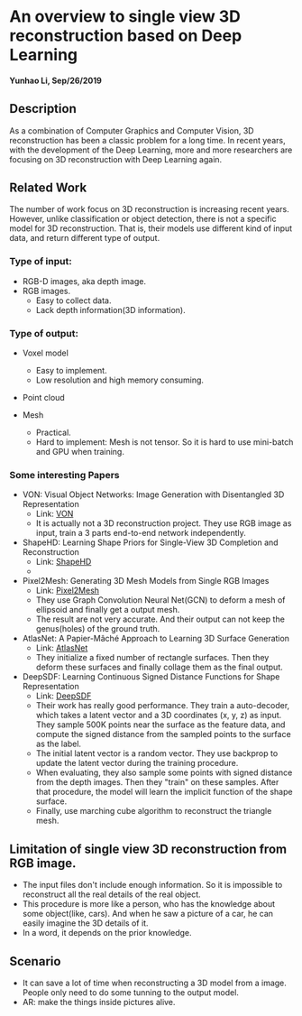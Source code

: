 # An overview to single view 3D reconstruction based on Deep Learning

#### Yunhao Li, Sep/26/2019

## Description

As a combination of Computer Graphics and Computer Vision, 3D reconstruction has been a classic problem for a long time. In recent years, with the development of the Deep Learning, more and more researchers are focusing on 3D reconstruction with Deep Learning again. 

## Related Work

The number of work focus on 3D reconstruction is increasing recent years. However, unlike classification or object detection, there is not a specific model for 3D reconstruction. That is, their models use different kind of input data, and return different type of output.

### Type of input: 

+ RGB-D images, aka depth image.
+ RGB images.
  + Easy to collect data.
  + Lack depth information(3D information).

### Type of output:

+ Voxel model
  + Easy to implement.
  + Low resolution and high memory consuming.

+ Point cloud
+ Mesh
  + Practical.
  + Hard to implement: Mesh is not tensor. So it is hard to use mini-batch and GPU when training.

### Some interesting Papers

+ VON: Visual Object Networks: Image Generation with Disentangled 3D Representation
  + Link: [VON](https://arxiv.org/abs/1812.02725)
  + It is actually not a 3D reconstruction project. They use RGB image as input, train a 3 parts end-to-end network independently.
+ ShapeHD: Learning Shape Priors for Single-View 3D Completion and Reconstruction
  + Link: [ShapeHD](https://link.zhihu.com/?target=https%3A//arxiv.org/pdf/1809.05068v1.pdf)
  + 
+ Pixel2Mesh: Generating 3D Mesh Models from Single RGB Images
  + Link: [Pixel2Mesh](https://arxiv.org/abs/1804.01654)
  + They use Graph Convolution Neural Net(GCN) to deform a mesh of ellipsoid and finally get a output mesh.
  + The result are not very accurate. And their output can not keep the genus(holes) of the ground truth.
+ AtlasNet: A Papier-Mâché Approach to Learning 3D Surface Generation
  +  Link: [AtlasNet](https://arxiv.org/abs/1802.05384)
  + They initialize a fixed number of rectangle surfaces. Then they deform these surfaces and finally collage them as the final output.
+ DeepSDF: Learning Continuous Signed Distance Functions for Shape Representation
  + Link: [DeepSDF](https://arxiv.org/abs/1901.05103)
  + Their work has really good performance. They train a auto-decoder, which takes a latent vector and a 3D coordinates (x, y, z) as input. They sample  500K points near the surface as the feature data, and compute the signed distance from the sampled points to the surface as the label.
  + The initial latent vector is a random vector. They use backprop to update the latent vector during the training procedure.
  + When evaluating, they also sample some points with signed distance from the depth images. Then they "train" on these samples. After that procedure, the model will learn the implicit function of the shape surface.
  + Finally, use marching cube algorithm to reconstruct the triangle mesh.

## Limitation of single view 3D reconstruction from RGB image.

+ The input files don't include enough information. So it is impossible to reconstruct all the real details of the real object.
+ This procedure is more like a person, who has the knowledge about some object(like, cars). And when he saw a picture of a car, he can easily imagine the 3D details of it. 
+ In a word, it depends on the prior knowledge. 

## Scenario

+ It can save a lot of time when reconstructing a 3D model from a image. People only need to do some tunning to the output model.
+ AR: make the things inside pictures alive.